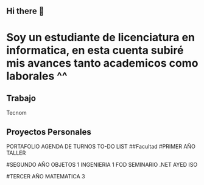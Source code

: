 ## Hi there 👋
# Soy un estudiante de licenciatura en informatica, en esta cuenta subiré mis avances tanto academicos como laborales ^^

## Trabajo
  Tecnom
## Proyectos Personales
  PORTAFOLIO
  AGENDA DE TURNOS
  TO-DO LIST
##Facultad
  #PRIMER AÑO
    TALLER

  #SEGUNDO AÑO
    OBJETOS 1
    INGENIERIA 1
    FOD
    SEMINARIO .NET
    AYED
    ISO

  #TERCER AÑO
    MATEMATICA 3
<!--
**FranLorenzoo/FranLorenzoo** is a ✨ _special_ ✨ repository because its `README.md` (this file) appears on your GitHub profile.


Here are some ideas to get you started:

- 🔭 I’m currently working on ...
- 🌱 I’m currently learning ...
- 👯 I’m looking to collaborate on ...
- 🤔 I’m looking for help with ...
- 💬 Ask me about ...
- 📫 How to reach me: ...
- 😄 Pronouns: ...
- ⚡ Fun fact: ...
-->
